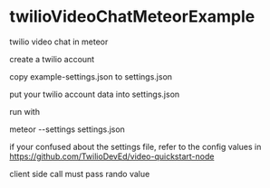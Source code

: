 # twilioVideoChatMeteorExample
twilio video chat in meteor

create a twilio account

copy example-settings.json to settings.json

put your twilio account data into settings.json

run with

meteor --settings settings.json

if your confused about the settings file, refer to the config values in
https://github.com/TwilioDevEd/video-quickstart-node

client side call must pass rando value
